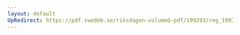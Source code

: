 ```yaml
---
layout: default
UpRedirect: https://pdf.swedeb.se/riksdagen-volumeG-pdf/199293/reg_199293_AU/reg_199293_AU_0006.pdf
---
```


